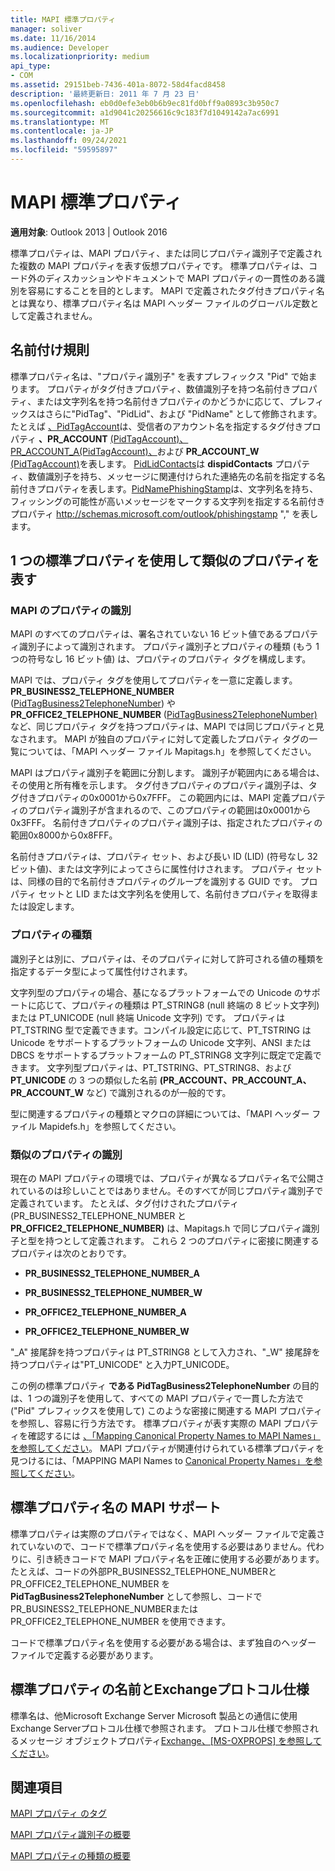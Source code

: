 ```yaml
---
title: MAPI 標準プロパティ
manager: soliver
ms.date: 11/16/2014
ms.audience: Developer
ms.localizationpriority: medium
api_type:
- COM
ms.assetid: 29151beb-7436-401a-8072-58d4facd8458
description: '最終更新日: 2011 年 7 月 23 日'
ms.openlocfilehash: eb0d0efe3eb0b6b9ec81fd0bff9a0893c3b950c7
ms.sourcegitcommit: a1d9041c20256616c9c183f7d1049142a7ac6991
ms.translationtype: MT
ms.contentlocale: ja-JP
ms.lasthandoff: 09/24/2021
ms.locfileid: "59595897"
---
```

# <a name="mapi-canonical-properties"></a>MAPI 標準プロパティ

  
  
**適用対象**: Outlook 2013 | Outlook 2016 
  
標準プロパティは、MAPI プロパティ、または同じプロパティ識別子で定義された複数の MAPI プロパティを表す仮想プロパティです。 標準プロパティは、コード外のディスカッションやドキュメントで MAPI プロパティの一貫性のある識別を容易にすることを目的とします。 MAPI で定義されたタグ付きプロパティ名とは異なり、標準プロパティ名は MAPI ヘッダー ファイルのグローバル定数として定義されません。
  
## <a name="naming-conventions"></a>名前付け規則

標準プロパティ名は、"プロパティ識別子" を表すプレフィックス "Pid" で始まります。 プロパティがタグ付きプロパティ、数値識別子を持つ名前付きプロパティ、または文字列名を持つ名前付きプロパティのかどうかに応じて、プレフィックスはさらに"PidTag"、"PidLid"、および "PidName" として修飾されます。 たとえば [、PidTagAccount](pidtagaccount-canonical-property.md)は、受信者のアカウント名を指定するタグ付きプロパティ **、PR_ACCOUNT** [(PidTagAccount)、PR_ACCOUNT_A](pidtagaccount-canonical-property.md)[(PidTagAccount)、](pidtagaccount-canonical-property.md)および **PR_ACCOUNT_W** [(PidTagAccount)](pidtagaccount-canonical-property.md)を表します。 [PidLidContacts](pidlidcontacts-canonical-property.md)は **dispidContacts** プロパティ、数値識別子を持ち、メッセージに関連付けられた連絡先の名前を指定する名前付きプロパティを表します。[PidNamePhishingStamp](pidnamephishingstamp-canonical-property.md)は、文字列名を持ち、フィッシングの可能性が高いメッセージをマークする文字列を指定する名前付きプロパティ http://schemas.microsoft.com/outlook/phishingstamp "," を表します。 
  
## <a name="representing-similar-properties-using-one-canonical-property"></a>1 つの標準プロパティを使用して類似のプロパティを表す

### <a name="identifying-properties-in-mapi"></a>MAPI のプロパティの識別

MAPI のすべてのプロパティは、署名されていない 16 ビット値であるプロパティ識別子によって識別されます。 プロパティ識別子とプロパティの種類 (もう 1 つの符号なし 16 ビット値) は、プロパティのプロパティ タグを構成します。 
  
MAPI では、プロパティ タグを使用してプロパティを一意に定義します。 **PR_BUSINESS2_TELEPHONE_NUMBER** ([PidTagBusiness2TelephoneNumber](pidtagbusiness2telephonenumber-canonical-property.md)) や **PR_OFFICE2_TELEPHONE_NUMBER** ([PidTagBusiness2TelephoneNumber)](pidtagbusiness2telephonenumber-canonical-property.md)など、同じプロパティ タグを持つプロパティは、MAPI では同じプロパティと見なされます。 MAPI が独自のプロパティに対して定義したプロパティ タグの一覧については、「MAPI ヘッダー ファイル Mapitags.h」を参照してください。
  
MAPI はプロパティ識別子を範囲に分割します。 識別子が範囲内にある場合は、その使用と所有権を示します。 タグ付きプロパティのプロパティ識別子は、タグ付きプロパティの0x0001から0x7FFF。 この範囲内には、MAPI 定義プロパティのプロパティ識別子が含まれるので、このプロパティの範囲は0x0001から0x3FFF。 名前付きプロパティのプロパティ識別子は、指定されたプロパティの範囲0x8000から0x8FFF。 
  
名前付きプロパティは、プロパティ セット、および長い ID (LID) (符号なし 32 ビット値)、または文字列によってさらに属性付けされます。 プロパティ セットは、同様の目的で名前付きプロパティのグループを識別する GUID です。 プロパティ セットと LID または文字列名を使用して、名前付きプロパティを取得または設定します。
  
### <a name="property-type"></a>プロパティの種類

識別子とは別に、プロパティは、そのプロパティに対して許可される値の種類を指定するデータ型によって属性付けされます。
  
文字列型のプロパティの場合、基になるプラットフォームでの Unicode のサポートに応じて、プロパティの種類は PT_STRING8 (null 終端の 8 ビット文字列) または PT_UNICODE (null 終端 Unicode 文字列) です。 プロパティは PT_TSTRING 型で定義できます。コンパイル設定に応じて、PT_TSTRING は Unicode をサポートするプラットフォームの Unicode 文字列、ANSI または DBCS をサポートするプラットフォームの PT_STRING8 文字列に既定で定義できます。 文字列型プロパティは、PT_TSTRING、PT_STRING8、および **PT_UNICODE** の 3 つの類似した名前 **(PR_ACCOUNT、PR_ACCOUNT_A、PR_ACCOUNT_W** など) で識別されるのが一般的です。 
  
型に関連するプロパティの種類とマクロの詳細については、「MAPI ヘッダー ファイル Mapidefs.h」を参照してください。
  
### <a name="identifying-similar-properties"></a>類似のプロパティの識別

現在の MAPI プロパティの環境では、プロパティが異なるプロパティ名で公開されているのは珍しいことではありません。そのすべてが同じプロパティ識別子で定義されています。 たとえば、タグ付けされたプロパティ(PR_BUSINESS2_TELEPHONE_NUMBER と **PR_OFFICE2_TELEPHONE_NUMBER)** は、Mapitags.h で同じプロパティ識別子と型を持つとして定義されます。 これら 2 つのプロパティに密接に関連するプロパティは次のとおりです。
  
- **PR_BUSINESS2_TELEPHONE_NUMBER_A**
    
- **PR_BUSINESS2_TELEPHONE_NUMBER_W**
    
- **PR_OFFICE2_TELEPHONE_NUMBER_A**
    
- **PR_OFFICE2_TELEPHONE_NUMBER_W**
    
"_A" 接尾辞を持つプロパティは PT_STRING8 として入力され、"_W" 接尾辞を持つプロパティは"PT_UNICODE" と入力PT_UNICODE。
  
この例の標準プロパティ **である PidTagBusiness2TelephoneNumber** の目的は、1 つの識別子を使用して、すべての MAPI プロパティで一貫した方法で ("Pid" プレフィックスを使用して) このような密接に関連する MAPI プロパティを参照し、容易に行う方法です。 標準プロパティが表す実際の MAPI プロパティを確認するには [、「Mapping Canonical Property Names to MAPI Names」を参照してください](mapping-canonical-property-names-to-mapi-names.md)。 MAPI プロパティが関連付けられている標準プロパティを見つけるには、「MAPPING MAPI Names to [Canonical Property Names」を参照してください](mapping-mapi-names-to-canonical-property-names.md)。
  
## <a name="mapi-support-of-canonical-property-names"></a>標準プロパティ名の MAPI サポート

標準プロパティは実際のプロパティではなく、MAPI ヘッダー ファイルで定義されていないので、コードで標準プロパティ名を使用する必要はありません。代わりに、引き続きコードで MAPI プロパティ名を正確に使用する必要があります。 たとえば、コードの外部PR_BUSINESS2_TELEPHONE_NUMBERと PR_OFFICE2_TELEPHONE_NUMBER を **PidTagBusiness2TelephoneNumber** として参照し、コードで PR_BUSINESS2_TELEPHONE_NUMBERまたは PR_OFFICE2_TELEPHONE_NUMBER を使用できます。 
  
コードで標準プロパティ名を使用する必要がある場合は、まず独自のヘッダー ファイルで定義する必要があります。
  
## <a name="canonical-property-names-and-exchange-protocol-specifications"></a>標準プロパティの名前とExchangeプロトコル仕様

標準名は、他Microsoft Exchange Server Microsoft 製品との通信に使用Exchange Serverプロトコル仕様で参照されます。 プロトコル仕様で参照されるメッセージ オブジェクトプロパティ[Exchange、[MS-OXPROPS] を参照してください](https://msdn.microsoft.com/library/f6ab1613-aefe-447d-a49c-18217230b148%28Office.15%29.aspx)。
  
## <a name="see-also"></a>関連項目



[MAPI プロパティ のタグ](mapi-property-tags.md)
  
[MAPI プロパティ識別子の概要](mapi-property-identifier-overview.md)
  
[MAPI プロパティの種類の概要](mapi-property-type-overview.md)


